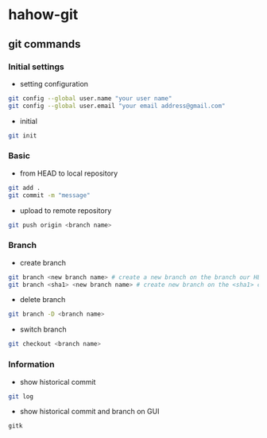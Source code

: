 # hahow-git
## git commands
### Initial settings
- setting configuration
```bash
git config --global user.name "your user name"
git config --global user.email "your email address@gmail.com"
```
- initial
```bash
git init
```
### Basic
- from HEAD to local repository
```bash
git add .
git commit -m "message"
```
- upload to remote repository
```bash
git push origin <branch name>
```
### Branch
- create branch
```bash
git branch <new branch name> # create a new branch on the branch our HEAD is on
git branch <sha1> <new branch name> # create new branch on the <sha1> commit (branch)
```
- delete branch
```bash
git branch -D <branch name>
```
- switch branch
```bash
git checkout <branch name>
```
### Information
- show historical commit
```bash
git log
```
- show historical commit and branch on GUI
```bash
gitk
```